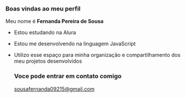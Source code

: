 ### Boas vindas ao meu perfil 
Meu nome é **Fernanda Pereira de Sousa**

- Estou estudando na Alura
- Estou me desenvolvendo na linguagem JavaScript
- Utilizo esse espaço para minha organização e compartilhamento dos meu projetos desenvolvidos

  ### Voce pode entrar em contato comigo

  sousafernanda09215@gmail.com
